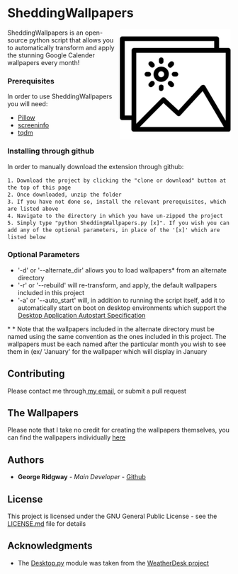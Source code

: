# SheddingWallpapers

<img align="right" width="250" height="250" src="/Icons/full_Size.png">

SheddingWallpapers is an open-source python script that allows you to automatically transform and apply the stunning Google Calender wallpapers every month!

### Prerequisites

In order to use SheddingWallpapers you will need:

* [Pillow](https://pypi.org/project/Pillow/2.1.0/) 
* [screeninfo](https://pypi.org/project/screeninfo/)
* [tqdm](https://pypi.org/project/tqdm/)

### Installing through github

In order to manually download the extension through github:

```
1. Download the project by clicking the "clone or download" button at the top of this page
2. Once downloaded, unzip the folder
3. If you have not done so, install the relevant prerequisites, which are listed above
4. Navigate to the directory in which you have un-zipped the project 
5. Simply type "python SheddingWallpapers.py [x]". If you wish you can add any of the optional parameters, in place of the '[x]' which are listed below 

```

### Optional Parameters

- '-d' or '--alternate_dir' allows you to load wallpapers\* from an alternate directory
- '-r' or '--rebuild' will re-transform, and apply, the default wallpapers included in this project
- '-a' or '--auto_start' will, in addition to running the script itself, add it to automatically start on boot on desktop environments which support the [Desktop Application Autostart Specification](https://specifications.freedesktop.org/autostart-spec/autostart-spec-latest.html) 

\* * Note that the wallpapers included in the alternate directory must be named using the same convention as the ones included in this project. The wallpapers must be each named after the particular month you wish to see them in (ex/ 'January' for the wallpaper which will display in January

## Contributing

Please contact me through<a href="mailto:george.ridgway@protonmail.com"> my email</a>, or submit a pull request 

## The Wallpapers

Please note that I take no credit for creating the wallpapers themselves, you can find the wallpapers individually [here](https://www.droid-life.com/2014/10/23/download-seasonal-backgrounds-from-new-google-calendar-app/)

## Authors

* **George Ridgway** - *Main Developer* - [Github](https://github.com/ridgeontheway)

## License

This project is licensed under the GNU General Public License - see the [LICENSE.md](LICENSE.md) file for details

## Acknowledgments

* The [Desktop.py](Desktop.py) module was taken from the [WeatherDesk project](https://gitlab.com/bharadwaj-raju/WeatherDesk) 
